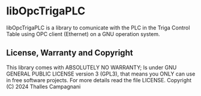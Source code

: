 # libOpcTrigaPLC

libOpcTrigaPLC is a library to comunicate with the PLC in the Triga Control Table using OPC client (Ethernet) on a GNU operation system.

## License, Warranty and Copyright

This library comes with ABSOLUTELY NO WARRANTY; Is under GNU GENERAL PUBLIC LICENSE version 3 (GPL3), that means you ONLY can use in free software projects.
For more details read the file LICENSE.
Copyright (C) 2024  Thalles Campagnani